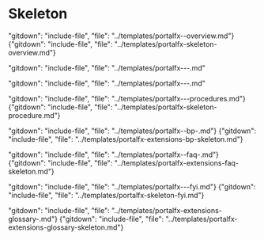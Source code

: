 # Skeleton

<!-- topic name is a level 1 at the beginning of the doc>

<!-- gitHub files that should be included based on the topic-subtopic relationship are linked to in this document using gitHub.  Because this is a sample document, all gitHub commands are slightly malformed.  To use this skeleton to create a new topic, fill in the parameters that are designated with angle brackets, and then put a curly bracket at the beginning of the gitHub command.
-->

<!-- Subtopics should be included in this order.  -->

<!--  required Overview document.  -->
"gitdown": "include-file", "file": "../templates/portalfx-<major-area>-overview.md"}
{"gitdown": "include-file", "file": "../templates/portalfx-skeleton-overview.md"}

<!--  optional subtopic documents. Use these when the topic goes deeper than an overview. The overview may contain a table that links to these sections, in addition to (or instead of) relying on the following links. -->
"gitdown": "include-file", "file": "../templates/portalfx-<major-area>-<topic>-<subtopic1>.md"

"gitdown": "include-file", "file": "../templates/portalfx-<major-area>-<topic>-<subtopic2>.md"

<!--  optional checklist document. Use this when there are specific steps to follow, or when there are specific tasks that the developer must verify as being completed.  -->
"gitdown": "include-file", "file": "../templates/portalfx-<major-area>-<topic>-procedures.md"}
{"gitdown": "include-file", "file": "../templates/portalfx-skeleton-procedure.md"}
  
<!--  optional Best Practices document -->
"gitdown": "include-file", "file": "../templates/portalfx-<major-area>-bp-<topic>.md"}
{"gitdown": "include-file", "file": "../templates/portalfx-extensions-bp-skeleton.md"}

<!--  optional FAQ document -->
"gitdown": "include-file", "file": "../templates/portalfx-<major-area>-faq-<topic>.md"}
{"gitdown": "include-file", "file": "../templates/portalfx-extensions-faq-skeleton.md"}
   
<!--  optional FYI document, for links that could not be included in the content within the natural flow of the doc -->

"gitdown": "include-file", "file": "../templates/portalfx-<major-area>-<topic>-fyi.md"}
{"gitdown": "include-file", "file": "../templates/portalfx-skeleton-fyi.md"}

<!--  required Glossary document.  -->
"gitdown": "include-file", "file": "../templates/portalfx-extensions-glossary-<major-area>.md"}
{"gitdown": "include-file", "file": "../templates/portalfx-extensions-glossary-skeleton.md"}

<!-- A partial list of documents that are might be useful inline (instead of linked to) is as follows.
portalfx-extensions-branches.md
portalfx-extensions-cnames.md
portalfx-extensions-contacts.md
portalfx-extensions-developmentPhases.md
portalfx-extensions-exitCriteria.md
portalfx-extensions-publishing.md
portalfx-extensions-qualityEssentials.md
portalfx-extensions-stackoverflow.md
portalfx-extensions-status-codes.md

Any sections from other documents that are not this generic should probably be linked to within the subtopics.
-->